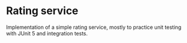 # Rating service

Implementation of a simple rating service, mostly to practice unit testing with JUnit 5 and integration tests.



